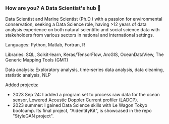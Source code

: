 ### How are you? A Data Scientist's hub 🌱

Data  Scientist  and  Marine  Scientist (Ph.D.)  with a passion for environmental conservation, seeking a Data Science role, having >12 years of data analysis experience on both natural scientific and social science data with stakeholders from various sectors in national and international settings. 

Languages: Python, Matlab, Fortran, R   

Libraries: SQL, Scikit-learn, Keras/TensorFlow, ArcGIS, OceanDataView, The Generic Mapping Tools (GMT)  

Data analysis: Exploratory analysis, time-series data analysis, data cleaning, statistic analysis, NLP  

Added projects: 
- 2023 Sep 24: I added a program set to process raw data for the ocean sensor, Lowered Acoustic Doppler Current profiler (LADCP). 
- 2023 summer: I gained Data Science skills with Le Wagon Tokyo bootcamp. Its final project, "AidentityKit", is showcased in the repo "StyleGAN project".



<!--
**kanakomaki/kanakomaki** is a ✨ _special_ ✨ repository because its `README.md` (this file) appears on your GitHub profile.

Here are some ideas to get you started:

- 🔭 I’m currently working on ...
- 🌱 I’m currently learning ...
- 👯 I’m looking to collaborate on ...
- 🤔 I’m looking for help with ...
- 💬 Ask me about ...
- 📫 How to reach me: ...
- 😄 Pronouns: ...
- ⚡ Fun fact: ...
-->
